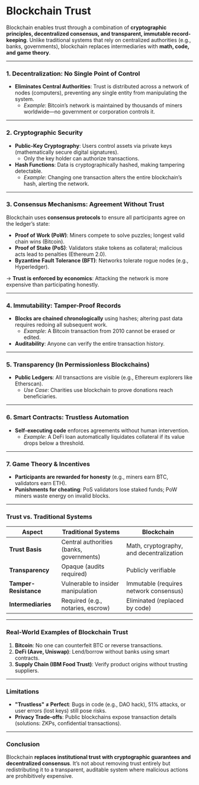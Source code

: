 # Blockchain Trust

Blockchain enables trust through a combination of **cryptographic principles, decentralized consensus, and transparent, immutable record-keeping**.
Unlike traditional systems that rely on centralized authorities (e.g., banks, governments), blockchain replaces intermediaries with **math, code, and game theory**.

---

### **1. Decentralization: No Single Point of Control**
- **Eliminates Central Authorities**: Trust is distributed across a network of nodes (computers), preventing any single entity from manipulating the system.  
  - *Example*: Bitcoin’s network is maintained by thousands of miners worldwide—no government or corporation controls it.  

---

### **2. Cryptographic Security**
- **Public-Key Cryptography**: Users control assets via private keys (mathematically secure digital signatures).  
  - Only the key holder can authorize transactions.  
- **Hash Functions**: Data is cryptographically hashed, making tampering detectable.  
  - *Example*: Changing one transaction alters the entire blockchain’s hash, alerting the network.  

---

### **3. Consensus Mechanisms: Agreement Without Trust**
Blockchain uses **consensus protocols** to ensure all participants agree on the ledger’s state:  
- **Proof of Work (PoW)**: Miners compete to solve puzzles; longest valid chain wins (Bitcoin).  
- **Proof of Stake (PoS)**: Validators stake tokens as collateral; malicious acts lead to penalties (Ethereum 2.0).  
- **Byzantine Fault Tolerance (BFT)**: Networks tolerate rogue nodes (e.g., Hyperledger).  

→ **Trust is enforced by economics**: Attacking the network is more expensive than participating honestly.  

---

### **4. Immutability: Tamper-Proof Records**
- **Blocks are chained chronologically** using hashes; altering past data requires redoing all subsequent work.  
  - *Example*: A Bitcoin transaction from 2010 cannot be erased or edited.  
- **Auditability**: Anyone can verify the entire transaction history.  

---

### **5. Transparency (In Permissionless Blockchains)**
- **Public Ledgers**: All transactions are visible (e.g., Ethereum explorers like Etherscan).  
  - *Use Case*: Charities use blockchain to prove donations reach beneficiaries.  

---

### **6. Smart Contracts: Trustless Automation**
- **Self-executing code** enforces agreements without human intervention.  
  - *Example*: A DeFi loan automatically liquidates collateral if its value drops below a threshold.  

---

### **7. Game Theory & Incentives**
- **Participants are rewarded for honesty** (e.g., miners earn BTC, validators earn ETH).  
- **Punishments for cheating**: PoS validators lose staked funds; PoW miners waste energy on invalid blocks.  

---

### **Trust vs. Traditional Systems**
| **Aspect**         | **Traditional Systems**                     | **Blockchain**                              |  
|---------------------|--------------------------------------------|--------------------------------------------|  
| **Trust Basis**     | Central authorities (banks, governments)   | Math, cryptography, and decentralization  |  
| **Transparency**    | Opaque (audits required)                   | Publicly verifiable                        |  
| **Tamper-Resistance** | Vulnerable to insider manipulation        | Immutable (requires network consensus)     |  
| **Intermediaries**  | Required (e.g., notaries, escrow)          | Eliminated (replaced by code)              |  

---

### **Real-World Examples of Blockchain Trust**
1. **Bitcoin**: No one can counterfeit BTC or reverse transactions.  
2. **DeFi (Aave, Uniswap)**: Lend/borrow without banks using smart contracts.  
3. **Supply Chain (IBM Food Trust)**: Verify product origins without trusting suppliers.  

---

### **Limitations**
- **"Trustless" ≠ Perfect**: Bugs in code (e.g., DAO hack), 51% attacks, or user errors (lost keys) still pose risks.  
- **Privacy Trade-offs**: Public blockchains expose transaction details (solutions: ZKPs, confidential transactions).  

---

### **Conclusion**

Blockchain **replaces institutional trust with cryptographic guarantees and decentralized consensus**.
It’s not about removing trust entirely but redistributing it to a transparent, auditable system where malicious actions are prohibitively expensive.  
